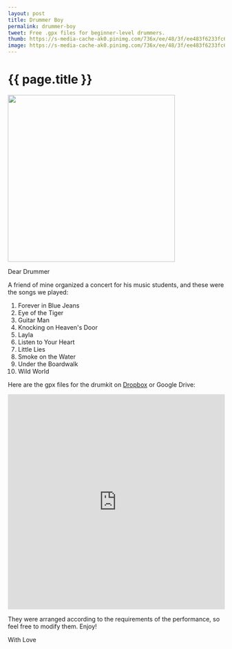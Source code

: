 ```yaml
---
layout: post
title: Drummer Boy
permalink: drummer-boy
tweet: Free .gpx files for beginner-level drummers.
thumb: https://s-media-cache-ak0.pinimg.com/736x/ee/48/3f/ee483f6233fc6b0b9b27665f4574d80d.jpg
image: https://s-media-cache-ak0.pinimg.com/736x/ee/48/3f/ee483f6233fc6b0b9b27665f4574d80d.jpg
---
```


{{ page.title }}
================

<div class="my-inline-left pull-left">
<a href="http://www.guitar-pro.com/en/index.php"><img width="388px" src="{{ page.image }}" /></a>
</div>

<span class="letter">Dear Drummer</span>

A friend of mine organized a concert for his music students, and these were the songs we played:

1. Forever in Blue Jeans
1. Eye of the Tiger
1. Guitar Man
1. Knocking on Heaven's Door
1. Layla
1. Listen to Your Heart
1. Little Lies
1. Smoke on the Water
1. Under the Boardwalk
1. Wild World

Here are the gpx files for the drumkit on [Dropbox](https://www.dropbox.com/sh/1tvrhlghu8t0t6u/AADbnhQn2sJs27s1ANv8qGdwa?dl=0) or Google Drive:

<iframe src="https://drive.google.com/embeddedfolderview?id=0B_o4ld7RKViicXFLeERjMnhMY1E#list" width="100%" height="500" frameborder="0"></iframe>

They were arranged according to the requirements of the performance, so feel free to modify them. Enjoy!

<span class="letter">With Love</span>
